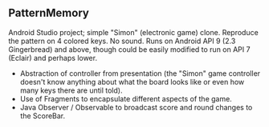 ## PatternMemory

Android Studio project; simple "Simon" (electronic game) clone. Reproduce the pattern on 4 colored keys. No sound.
Runs on Android API 9 (2.3 Gingerbread) and above, though could be easily modified to run on API 7 (Eclair) and perhaps lower.
* Abstraction of controller from presentation (the "Simon" game controller doesn't know anything about what the board looks like or even how many keys there are until told).
* Use of Fragments to encapsulate different aspects of the game.
* Java Observer / Observable to broadcast score and round changes to the ScoreBar.
